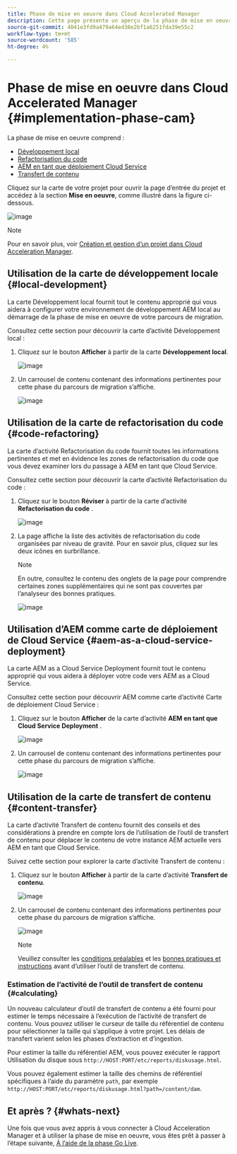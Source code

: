 ```yaml
---
title: Phase de mise en oeuvre dans Cloud Accelerated Manager
description: Cette page présente un aperçu de la phase de mise en oeuvre dans Cloud Acceleration Manager.
source-git-commit: 4041e3fd9a479a64ed38e2bf1a6251fda39e55c2
workflow-type: tm+mt
source-wordcount: '585'
ht-degree: 4%

---
```



# Phase de mise en oeuvre dans Cloud Accelerated Manager {#implementation-phase-cam}

La phase de mise en oeuvre comprend :

* [Développement local](#local-development)
* [Refactorisation du code](#code-refactoring)
* [AEM en tant que déploiement Cloud Service](#aem-as-a-cloud-service-deployment)
* [Transfert de contenu](#content-transfer)


Cliquez sur la carte de votre projet pour ouvrir la page d’entrée du projet et accédez à la section **Mise en oeuvre**, comme illustré dans la figure ci-dessous.

![image](/help/move-to-cloud-service/cloud-acceleration-manager/assets/implementation-1.png)

>[!NOTE]
>Pour en savoir plus, voir [Création et gestion d’un projet dans Cloud Acceleration Manager](https://experienceleague.adobe.com/docs/experience-manager-cloud-service/moving/cloud-acceleration-manager/using-cam/getting-started-cam.html?lang=en#create-project).


## Utilisation de la carte de développement locale {#local-development}

La carte Développement local fournit tout le contenu approprié qui vous aidera à configurer votre environnement de développement AEM local au démarrage de la phase de mise en oeuvre de votre parcours de migration.

Consultez cette section pour découvrir la carte d’activité Développement local :

1. Cliquez sur le bouton **Afficher** à partir de la carte **Développement local**.

   ![image](/help/move-to-cloud-service/cloud-acceleration-manager/assets/implementation-2.png)

1. Un carrousel de contenu contenant des informations pertinentes pour cette phase du parcours de migration s’affiche.

   ![image](/help/move-to-cloud-service/cloud-acceleration-manager/assets/implementation-3.png)


## Utilisation de la carte de refactorisation du code {#code-refactoring}

La carte d’activité Refactorisation du code fournit toutes les informations pertinentes et met en évidence les zones de refactorisation du code que vous devez examiner lors du passage à AEM en tant que Cloud Service.

Consultez cette section pour découvrir la carte d’activité Refactorisation du code :

1. Cliquez sur le bouton **Réviser** à partir de la carte d’activité **Refactorisation du code** .

   ![image](/help/move-to-cloud-service/cloud-acceleration-manager/assets/implementation-4.png)

1. La page affiche la liste des activités de refactorisation du code organisées par niveau de gravité. Pour en savoir plus, cliquez sur les deux icônes en surbrillance.

   >[!NOTE]
   >En outre, consultez le contenu des onglets de la page pour comprendre certaines zones supplémentaires qui ne sont pas couvertes par l’analyseur des bonnes pratiques.

   ![image](/help/move-to-cloud-service/cloud-acceleration-manager/assets/readiness-5.png)


## Utilisation d’AEM comme carte de déploiement de Cloud Service {#aem-as-a-cloud-service-deployment}

La carte AEM as a Cloud Service Deployment fournit tout le contenu approprié qui vous aidera à déployer votre code vers AEM as a Cloud Service.

Consultez cette section pour découvrir AEM comme carte d’activité Carte de déploiement Cloud Service :

1. Cliquez sur le bouton **Afficher** de la carte d’activité **AEM en tant que Cloud Service Deployment** .

   ![image](/help/move-to-cloud-service/cloud-acceleration-manager/assets/implementation-6.png)

1. Un carrousel de contenu contenant des informations pertinentes pour cette phase du parcours de migration s’affiche.

   ![image](/help/move-to-cloud-service/cloud-acceleration-manager/assets/aem-deployment-card.png)


## Utilisation de la carte de transfert de contenu {#content-transfer}

La carte d’activité Transfert de contenu fournit des conseils et des considérations à prendre en compte lors de l’utilisation de l’outil de transfert de contenu pour déplacer le contenu de votre instance AEM actuelle vers AEM en tant que Cloud Service.

Suivez cette section pour explorer la carte d’activité Transfert de contenu :

1. Cliquez sur le bouton **Afficher** à partir de la carte d’activité **Transfert de contenu**.

   ![image](/help/move-to-cloud-service/cloud-acceleration-manager/assets/implementation-8.png)

1. Un carrousel de contenu contenant des informations pertinentes pour cette phase du parcours de migration s’affiche.

   ![image](/help/move-to-cloud-service/cloud-acceleration-manager/assets/content-transfertool-card.png)

   >[!NOTE]
   >Veuillez consulter les [conditions préalables](https://experienceleague.adobe.com/docs/experience-manager-cloud-service/moving/cloud-migration/content-transfer-tool/prerequisites-content-transfer-tool.html?lang=en) et les [bonnes pratiques et instructions](https://experienceleague.adobe.com/docs/experience-manager-cloud-service/moving/cloud-migration/content-transfer-tool/overview-content-transfer-tool.html?lang=fr) avant d’utiliser l’outil de transfert de contenu.

### Estimation de l’activité de l’outil de transfert de contenu {#calculating}

Un nouveau calculateur d’outil de transfert de contenu a été fourni pour estimer le temps nécessaire à l’exécution de l’activité de transfert de contenu. Vous pouvez utiliser le curseur de taille du référentiel de contenu pour sélectionner la taille qui s’applique à votre projet. Les délais de transfert varient selon les phases d’extraction et d’ingestion.

Pour estimer la taille du référentiel AEM, vous pouvez exécuter le rapport Utilisation du disque sous `http://HOST:PORT/etc/reports/diskusage.html`.

Vous pouvez également estimer la taille des chemins de référentiel spécifiques à l’aide du paramètre `path`, par exemple `http://HOST:PORT/etc/reports/diskusage.html?path=/content/dam`.

## Et après ? {#whats-next}

Une fois que vous avez appris à vous connecter à Cloud Acceleration Manager et à utiliser la phase de mise en oeuvre, vous êtes prêt à passer à l’étape suivante, [À l’aide de la phase Go Live](https://experienceleague.adobe.com/docs/experience-manager-cloud-service/moving/cloud-acceleration-manager/using-cam/cam-golive-phase.html?lang=en).

